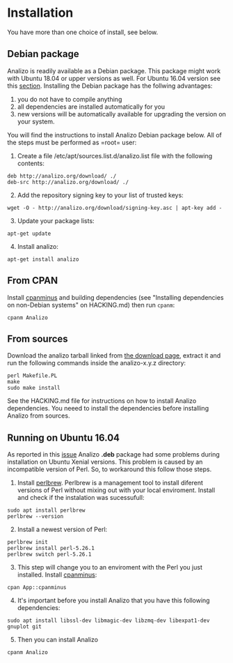 # Installation

You have more than one choice of install, see below.

## Debian package

Analizo is readily available as a Debian package. This package might work with Ubuntu 18.04 or upper versions as well. For Ubuntu 16.04 version see this [section](#running-on-ubuntu-1604).
Installing the Debian package has the follwing advantages:

  1. you do not have to compile anything
  2. all dependencies are installed automatically for you
  3. new versions will be automatically available for upgrading the version
     on your system.

You will find the instructions to install Analizo Debian package below. All of
the steps must be performed as =root= user:

1) Create a file /etc/apt/sources.list.d/analizo.list file with the following
contents:

```console
deb http://analizo.org/download/ ./
deb-src http://analizo.org/download/ ./
```

2) Add the repository signing key to your list of trusted keys:

```console
wget -O - http://analizo.org/download/signing-key.asc | apt-key add -
```

3) Update your package lists:

```console
apt-get update
```

4) Install analizo:

```console
apt-get install analizo
```

## From CPAN

Install [cpanminus](https://metacpan.org/pod/App::cpanminus) and building
dependencies (see "Installing dependencies on non-Debian systems" on
HACKING.md) then run `cpanm`:

```console
cpanm Analizo
```

## From sources

Download the analizo tarball linked from
<span class='repository'><a href="http://analizo.org/download.html">the download page</a></span>,
extract it and run the following commands inside the analizo-x.y.z directory:

```console
perl Makefile.PL
make
sudo make install
```

See the HACKING.md file for instructions on how to install Analizo dependencies.
You neeed to install the dependencies before installing Analizo from sources.

## Running on Ubuntu 16.04

As reported in this [issue](https://github.com/analizo/analizo/issues/149) Analizo __.deb__
package had some problems during installation on Ubuntu Xenial versions. This problem is caused by an incompatible version of Perl. So, to workaround this follow those steps.

1) Install [perlbrew](https://perlbrew.pl/). Perlbrew is a management tool to install diferent versions of Perl without mixing out with your local enviroment. Install and check if the instalation was sucessufull:
```console
sudo apt install perlbrew
perlbrew --version
```

2) Install a newest version of Perl:
```console
perlbrew init
perlbrew install perl-5.26.1
perlbrew switch perl-5.26.1
```

3) This step will change you to an enviroment with the Perl you just installed. Install [cpanminus](https://metacpan.org/pod/App::cpanminus):
```console
cpan App::cpanminus
```

4) It's important before you install Analizo that you have this following dependencies:
```console
sudo apt install libssl-dev libmagic-dev libzmq-dev libexpat1-dev gnuplot git
```

5) Then you can install Analizo
```console
cpanm Analizo
```
